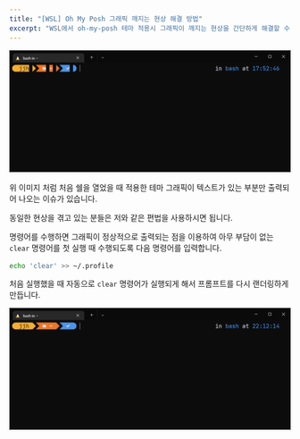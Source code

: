 ```yaml
---
title: "[WSL] Oh My Posh 그래픽 깨지는 현상 해결 방법"
excerpt: "WSL에서 oh-my-posh 테마 적용시 그래픽이 깨지는 현상을 간단하게 해결할 수 있습니다"
---
```


![issue](../../../assets/images/oh-my-posh-issue-(1).png)

위 이미지 처럼 처음 쉘을 열었을 때 적용한 테마 그래픽이 텍스트가 있는 부분만 출력되어 나오는 이슈가 있습니다.

동일한 현상을 겪고 있는 분들은 저와 같은 편법을 사용하시면 됩니다.

명령어를 수행하면 그래픽이 정상적으로 출력되는 점을 이용하여 아무 부담이 없는 `clear` 명령어를 첫 실행 때 수행되도록 다음 명령어를 입력합니다.

```bash
echo 'clear' >> ~/.profile
```

처음 실행했을 때 자동으로 `clear` 명령어가 실행되게 해서 프롬프트를 다시 랜더링하게 만듭니다.

![default](../../../assets/images/oh-my-posh-theme-default.png)

